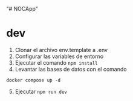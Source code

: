 "# NOCApp" 

# dev

1. Clonar el archivo env.template a .env
2. Configurar las variables de entorno
3. Ejecutar el comando ```npm install ```
4. Levantar las bases de datos con el comando
```
docker compose up -d
```
5. Ejecutar ```npm run dev ```
